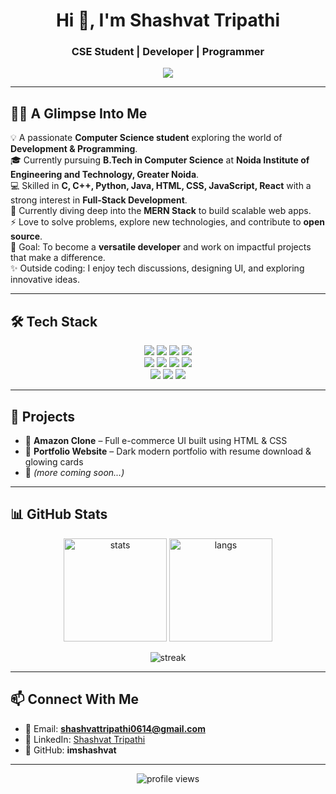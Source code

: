 <!-- Profile Header -->
<h1 align="center">Hi 👋, I'm Shashvat Tripathi</h1>
<h3 align="center">CSE Student | Developer | Programmer</h3>

<!-- Typing Animation -->
<p align="center">
  <img src="https://readme-typing-svg.herokuapp.com?size=25&color=F75C7E&center=true&vCenter=true&lines=Computer+Science+Student;Full+Stack+Developer;Open+Source+Enthusiast;Tech+Explorer" />
</p>

---

## 👨‍💻 A Glimpse Into Me  

💡 A passionate **Computer Science student** exploring the world of **Development & Programming**.  
🎓 Currently pursuing **B.Tech in Computer Science** at **Noida Institute of Engineering and Technology, Greater Noida**.  
💻 Skilled in **C, C++, Python, Java, HTML, CSS, JavaScript, React** with a strong interest in **Full-Stack Development**.  
🌱 Currently diving deep into the **MERN Stack** to build scalable web apps.  
⚡ Love to solve problems, explore new technologies, and contribute to **open source**.  
🎯 Goal: To become a **versatile developer** and work on impactful projects that make a difference.  
✨ Outside coding: I enjoy tech discussions, designing UI, and exploring innovative ideas.  

---

## 🛠️ Tech Stack
<p align="center">
  <!-- Languages -->
  <img src="https://img.shields.io/badge/C-00599C?style=for-the-badge&logo=c&logoColor=white"/>
  <img src="https://img.shields.io/badge/C++-00599C?style=for-the-badge&logo=cplusplus&logoColor=white"/>
  <img src="https://img.shields.io/badge/Python-3776AB?style=for-the-badge&logo=python&logoColor=white"/>
  <img src="https://img.shields.io/badge/Java-ED8B00?style=for-the-badge&logo=openjdk&logoColor=white"/>
  <br/>
  <!-- Web -->
  <img src="https://img.shields.io/badge/HTML5-e34c26?style=for-the-badge&logo=html5&logoColor=white"/>
  <img src="https://img.shields.io/badge/CSS3-1572B6?style=for-the-badge&logo=css3&logoColor=white"/>
  <img src="https://img.shields.io/badge/JavaScript-f7df1e?style=for-the-badge&logo=javascript&logoColor=black"/>
  <img src="https://img.shields.io/badge/React-20232a?style=for-the-badge&logo=react&logoColor=61dafb"/>
  <br/>
  <!-- Tools -->
  <img src="https://img.shields.io/badge/Git-F05032?style=for-the-badge&logo=git&logoColor=white"/>
  <img src="https://img.shields.io/badge/GitHub-181717?style=for-the-badge&logo=github&logoColor=white"/>
  <img src="https://img.shields.io/badge/VS%20Code-0078d7?style=for-the-badge&logo=visualstudiocode&logoColor=white"/>
</p>

---

## 📌 Projects
- 🔹 **Amazon Clone** – Full e-commerce UI built using HTML & CSS  
- 🔹 **Portfolio Website** – Dark modern portfolio with resume download & glowing cards  
- 🔹 *(more coming soon...)*  

---

## 📊 GitHub Stats
<p align="center">
  <img src="https://github-readme-stats.vercel.app/api?username=imshashvat&show_icons=true&theme=radical" alt="stats" height="165"/>
  <img src="https://github-readme-stats.vercel.app/api/top-langs/?username=imshashvat&layout=compact&theme=radical" alt="langs" height="165"/>
</p>

<p align="center">
  <img src="https://streak-stats.demolab.com?user=imshashvat&theme=radical&hide_border=true" alt="streak" />
</p>

---

## 📫 Connect With Me
- 📧 Email: **shashvattripathi0614@gmail.com**  
- 💼 LinkedIn: [Shashvat Tripathi](https://www.linkedin.com/in/shashvat-tripathi-6518aa332/)  
- 🐙 GitHub: **imshashvat**

---

<p align="center">
  <img src="https://komarev.com/ghpvc/?username=imshashvat&color=blue&style=for-the-badge" alt="profile views"/>
</p>
